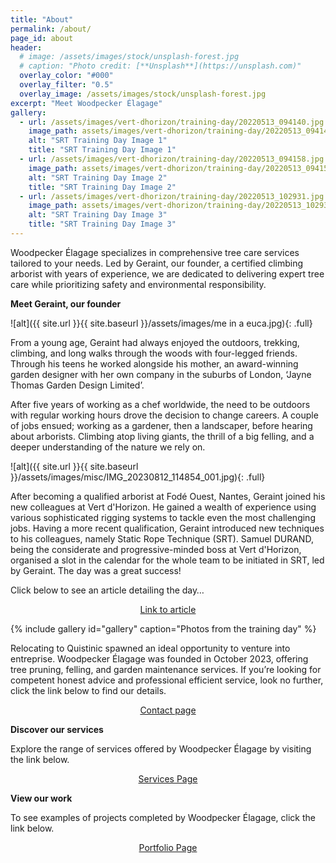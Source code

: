 ```yaml
---
title: "About"
permalink: /about/
page_id: about
header:
  # image: /assets/images/stock/unsplash-forest.jpg
  # caption: "Photo credit: [**Unsplash**](https://unsplash.com)"
  overlay_color: "#000"
  overlay_filter: "0.5"
  overlay_image: /assets/images/stock/unsplash-forest.jpg
excerpt: "Meet Woodpecker Élagage"
gallery:
  - url: /assets/images/vert-dhorizon/training-day/20220513_094140.jpg
    image_path: assets/images/vert-dhorizon/training-day/20220513_094140.jpg
    alt: "SRT Training Day Image 1"
    title: "SRT Training Day Image 1"
  - url: /assets/images/vert-dhorizon/training-day/20220513_094158.jpg
    image_path: assets/images/vert-dhorizon/training-day/20220513_094158.jpg
    alt: "SRT Training Day Image 2"
    title: "SRT Training Day Image 2"
  - url: /assets/images/vert-dhorizon/training-day/20220513_102931.jpg
    image_path: assets/images/vert-dhorizon/training-day/20220513_102931.jpg
    alt: "SRT Training Day Image 3"
    title: "SRT Training Day Image 3"
---
```


Woodpecker Élagage specializes in comprehensive tree care services tailored to your needs. Led by Geraint, our founder, a certified climbing arborist with years of experience, we are dedicated to delivering expert tree care while prioritizing safety and environmental responsibility.

**Meet Geraint, our founder**

<!-- Image that fills page content container by adding the .full class with: -->
![alt]({{ site.url }}{{ site.baseurl }}/assets/images/me in a euca.jpg){: .full}

From a young age, Geraint had always enjoyed the outdoors, trekking, climbing, and long walks through the woods with four-legged friends. Through his teens he worked alongside his mother, an award-winning garden designer with her own company in the suburbs of London, ‘Jayne Thomas Garden Design Limited’. 

After five years of working as a chef worldwide, the need to be outdoors with regular working hours drove the decision to change careers. A couple of jobs ensued; working as a gardener, then a landscaper, before hearing about arborists. Climbing atop living giants, the thrill of a big felling, and a deeper understanding of the nature we rely on.

<!-- Image that fills page content container by adding the .full class with: -->
![alt]({{ site.url }}{{ site.baseurl }}/assets/images/misc/IMG_20230812_114854_001.jpg){: .full}

After becoming a qualified arborist at Fodé Ouest, Nantes, Geraint joined his new colleagues at Vert d'Horizon. He gained a wealth of experience using various sophisticated rigging systems to tackle even the most challenging jobs. Having a more recent qualification, Geraint introduced new techniques to his colleagues, namely Static Rope Technique (SRT). Samuel DURAND, being the considerate and progressive-minded boss at Vert d'Horizon, organised a slot in the calendar for the whole team to be initiated in SRT, led by Geraint. The day was a great success! 

Click below to see an article detailing the day…  

<p style="text-align: center"><a href="https://vertdhorizon.fr/gazette/formation-srt" class="btn btn--primary">Link to article</a></p>

{% include gallery id="gallery" caption="Photos from the training day" %}

Relocating to Quistinic spawned an ideal opportunity to venture into entreprise. Woodpecker Élagage was founded in October 2023, offering tree pruning, felling, and garden maintenance services. If you’re looking for competent honest advice and professional efficient service, look no further, click the link below to find our details. 

<p style="text-align: center"><a href="https://woodpecker-elagage.com/en/contact/" class="btn btn--primary">Contact page</a></p>

**Discover our services**

Explore the range of services offered by Woodpecker Élagage by visiting the link below. 

<p style="text-align: center"><a href="https://woodpecker-elagage.com/en/services/" class="btn btn--primary">Services Page</a></p>

**View our work**

To see examples of projects completed by Woodpecker Élagage, click the link below. 

<p style="text-align: center"><a href="https://woodpecker-elagage.com/en/portfolio/" class="btn btn--primary">Portfolio Page</a></p>
